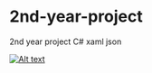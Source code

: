 # 2nd-year-project
2nd year project C# xaml json

[![Alt text](https://img.youtube.com/vi/bA6kFQRPI-M/0.jpg)](https://www.youtube.com/watch?v=bA6kFQRPI-M)
